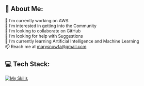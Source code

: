 ## 💫 About Me:
🔭 I’m currently working on AWS <br>👀 I’m interested in getting into the Community <br>👯 I’m looking to collaborate on GitHub<br>🤝 I’m looking for help with Suggestions<br>🌱 I’m currently learning Artificial Intelligence and Machine Learning <br>📫 Reach me at marysnowfa@gmail.com

## 💻 Tech Stack:
[![My Skills](https://skillicons.dev/icons?i=py,c,java,linux,aws&theme=dark)](https://skillicons.dev)

<!-- Proudly created with GPRM ( https://gprm.itsvg.in ) -->
<!---
admin-sauce/admin-sauce is a ✨ special ✨ repository because its `README.md` (this file) appears on your GitHub profile.
You can click the Preview link to take a look at your changes.
--->
